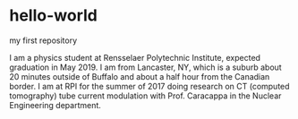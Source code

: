 # hello-world
my first repository

I am a physics student at Rensselaer Polytechnic Institute, expected graduation in May 2019.  I am from Lancaster, NY, which is a suburb about 20 minutes outside of Buffalo and about a half hour from the Canadian border.  I am at RPI for the summer of 2017 doing research on CT (computed tomography) tube current modulation with Prof. Caracappa in the Nuclear Engineering department.
